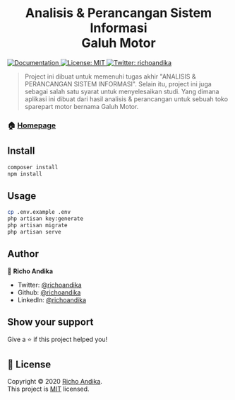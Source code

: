 <h1 align="center">Analisis & Perancangan Sistem Informasi</br>Galuh Motor</h1>

<p>
  <a href="https://github.com/richoandika/apsi_galuhmotor#readme" target="_blank">
    <img alt="Documentation" src="https://img.shields.io/badge/documentation-yes-brightgreen.svg" />
  </a>
  <a href="https://opensource.org/licenses/MIT" target="_blank">
    <img alt="License: MIT" src="https://img.shields.io/badge/License-MIT-yellow.svg" />
  </a>
  <a href="https://twitter.com/richoandika" target="_blank">
    <img alt="Twitter: richoandika" src="https://img.shields.io/twitter/follow/richoandika.svg?style=social" />
  </a>
</p>

> Project ini dibuat untuk memenuhi tugas akhir &#34;ANALISIS & PERANCANGAN SISTEM INFORMASI&#34;. Selain itu, project ini juga sebagai salah satu syarat untuk menyelesaikan studi. Yang dimana aplikasi ini dibuat dari hasil analisis & perancangan untuk sebuah toko sparepart motor bernama Galuh Motor.

### 🏠 [Homepage](https://github.com/richoandika/apsi_galuhmotor#readme)

## Install

```sh
composer install
npm install
```

## Usage

```sh
cp .env.example .env
php artisan key:generate
php artisan migrate
php artisan serve
```

## Author

👤 **Richo Andika**

* Twitter: [@richoandika](https://twitter.com/richoandika)
* Github: [@richoandika](https://github.com/richoandika)
* LinkedIn: [@richoandika](https://linkedin.com/in/richoandika)

## Show your support

Give a ⭐️ if this project helped you!

## 📝 License

Copyright © 2020 [Richo Andika](https://github.com/richoandika).<br />
This project is [MIT](https://opensource.org/licenses/MIT) licensed.
